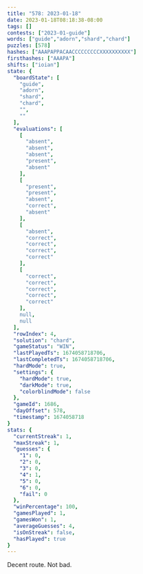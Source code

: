 ```yaml
---
title: "578: 2023-01-18"
date: 2023-01-18T08:18:38-08:00
tags: []
contests: ["2023-01-guide"]
words: ["guide","adorn","shard","chard"]
puzzles: [578]
hashes: ["AAAPAPPACAACCCCCCCCCXXXXXXXXXX"]
firsthashes: ["AAAPA"]
shifts: ["ioian"]
state: {
  "boardState": [
    "guide",
    "adorn",
    "shard",
    "chard",
    "",
    ""
  ],
  "evaluations": [
    [
      "absent",
      "absent",
      "absent",
      "present",
      "absent"
    ],
    [
      "present",
      "present",
      "absent",
      "correct",
      "absent"
    ],
    [
      "absent",
      "correct",
      "correct",
      "correct",
      "correct"
    ],
    [
      "correct",
      "correct",
      "correct",
      "correct",
      "correct"
    ],
    null,
    null
  ],
  "rowIndex": 4,
  "solution": "chard",
  "gameStatus": "WIN",
  "lastPlayedTs": 1674058718706,
  "lastCompletedTs": 1674058718706,
  "hardMode": true,
  "settings": {
    "hardMode": true,
    "darkMode": true,
    "colorblindMode": false
  },
  "gameId": 1686,
  "dayOffset": 578,
  "timestamp": 1674058718
}
stats: {
  "currentStreak": 1,
  "maxStreak": 1,
  "guesses": {
    "1": 0,
    "2": 0,
    "3": 0,
    "4": 1,
    "5": 0,
    "6": 0,
    "fail": 0
  },
  "winPercentage": 100,
  "gamesPlayed": 1,
  "gamesWon": 1,
  "averageGuesses": 4,
  "isOnStreak": false,
  "hasPlayed": true
}
---
```

<!-- more -->
Decent route. Not bad. 
